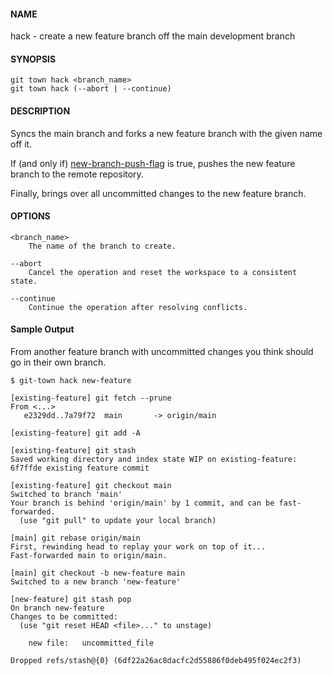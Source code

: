 #### NAME

hack - create a new feature branch off the main development branch

#### SYNOPSIS

```
git town hack <branch_name>
git town hack (--abort | --continue)
```

#### DESCRIPTION

Syncs the main branch and forks a new feature branch with the given name off it.

If (and only if) [new-branch-push-flag](./new-branch-push-flag.md) is true,
pushes the new feature branch to the remote repository.

Finally, brings over all uncommitted changes to the new feature branch.

#### OPTIONS

```
<branch_name>
    The name of the branch to create.

--abort
    Cancel the operation and reset the workspace to a consistent state.

--continue
    Continue the operation after resolving conflicts.
```

#### Sample Output

From another feature branch with uncommitted changes you think should go in their own branch.

```
$ git-town hack new-feature

[existing-feature] git fetch --prune
From <...>
   e2329dd..7a79f72  main       -> origin/main

[existing-feature] git add -A

[existing-feature] git stash
Saved working directory and index state WIP on existing-feature: 6f7ffde existing feature commit

[existing-feature] git checkout main
Switched to branch 'main'
Your branch is behind 'origin/main' by 1 commit, and can be fast-forwarded.
  (use "git pull" to update your local branch)

[main] git rebase origin/main
First, rewinding head to replay your work on top of it...
Fast-forwarded main to origin/main.

[main] git checkout -b new-feature main
Switched to a new branch 'new-feature'

[new-feature] git stash pop
On branch new-feature
Changes to be committed:
  (use "git reset HEAD <file>..." to unstage)

	new file:   uncommitted_file

Dropped refs/stash@{0} (6df22a26ac8dacfc2d55886f0deb495f024ec2f3)
```
